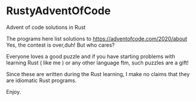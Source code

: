 # RustyAdventOfCode
Advent of code solutions in Rust

The programs here list solutions to https://adventofcode.com/2020/about 
Yes, the contest is over,duh! But who cares?

Everyone loves a good puzzle and if you have starting problems with learning Rust ( like me ) or any other language ftm, such puzzles are a gift!

Since these are written during the Rust learning, I make no claims that they are idiomatic Rust programs.

Enjoy.
